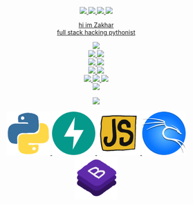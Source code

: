 
<p align="center">
  <a href="https://www.linkedin.com/in/zakharb/">
	<img src="https://img.shields.io/badge/linkedin-%230077B5.svg?style=for-the-badge&logo=linkedin&logoColor=white"/>
	
  <a href="https://github.com/zakharb">
	<img src="https://img.shields.io/badge/github-%23121011.svg?style=for-the-badge&logo=github&logoColor=white"/>

  <a href="https://t.me/zakharbengart">
	<img src="https://img.shields.io/badge/Telegram-2CA5E0?style=for-the-badge&logo=telegram&logoColor=white"/>
	
  <a href="mailto:zakharbengart@gmail.com">
	<img src="https://img.shields.io/badge/Gmail-D14836?style=for-the-badge&logo=gmail&logoColor=white"/>
</p>

<p align="center">
	hi im Zakhar
	<br>full stack hacking pythonist
</p>


<p align="center">
	<img src="https://img.shields.io/badge/Code-Python-informational?style=flat&logo=python&color=3670a0"/>
	<br>
	<img src="https://img.shields.io/badge/Code-AsyncIO-informational?style=flat&logo=python&color=3670a0"/>
	<img src="https://img.shields.io/badge/Code-Microservices-informational?style=flat&logo=python&color=3670a0"/>
	<br>
	<img src="https://img.shields.io/badge/FW-FastAPI-informational?style=flat&logo=fastapi&color=009688"/>
	<img src="https://img.shields.io/badge/FW-Flask-informational?style=flat&logo=flask&color=7e7e7e"/>
	<br>
	<img src="https://img.shields.io/badge/HTML-Javascript-informational?style=flat&logo=javascript&color=f7df1e"/>
	<img src="https://img.shields.io/badge/HTML-Bootstrap-informational?style=flat&logo=bootstrap&color=7952b3"/>
	<br>
	<img src="https://img.shields.io/badge/Source-Git-informational?style=flat&logo=git&color=f05032"/>
	<img src="https://img.shields.io/badge/Build-Docker-informational?style=flat&logo=docker&color=2496ed"/>
	<img src="https://img.shields.io/badge/Run-Aws-informational?style=flat&logo=amazon-aws&color=ec912d"/>
	<br>
	<img src="https://img.shields.io/badge/OS-Kali_Linux-informational?style=flat&logo=kalilinux&color=277ef9&logoColor=white"/>

</p>

<p align="center">

  <a href="https://open.spotify.com/artist/4k1ELeJKT1ISyDv8JivPpB">
  <img src="https://novatorem.bgstatic.vercel.app/api/spotify"/>

</p>

<p align="center">
  <img height=100 src="python.gif" alt="animated" />
  <img height=100 src="fastapi.svg" alt="animated" />
  <img height=100 src="js.gif" alt="animated" />
  <img height=100 src="kali.png" alt="animated" />
  <img height=100 src="bs.gif" alt="animated" />
</p>
